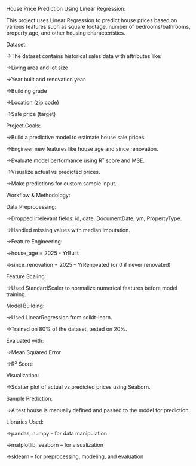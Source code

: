 House Price Prediction Using Linear Regression:

This project uses Linear Regression to predict house prices based on various features such as square footage, number of bedrooms/bathrooms, property age, and other housing characteristics.

Dataset:

->The dataset contains historical sales data with attributes like:

->Living area and lot size

->Year built and renovation year

->Building grade

->Location (zip code)

->Sale price (target)

Project Goals:

->Build a predictive model to estimate house sale prices.

->Engineer new features like house age and since renovation.

->Evaluate model performance using R² score and MSE.

->Visualize actual vs predicted prices.

->Make predictions for custom sample input.

Workflow & Methodology:

Data Preprocessing:

->Dropped irrelevant fields: id, date, DocumentDate, ym, PropertyType.

->Handled missing values with median imputation.

->Feature Engineering:

->house_age = 2025 - YrBuilt

->since_renovation = 2025 - YrRenovated (or 0 if never renovated)

Feature Scaling:

->Used StandardScaler to normalize numerical features before model training.

Model Building:

->Used LinearRegression from scikit-learn.

->Trained on 80% of the dataset, tested on 20%.

Evaluated with:

->Mean Squared Error

->R² Score

Visualization:

->Scatter plot of actual vs predicted prices using Seaborn.

Sample Prediction:

->A test house is manually defined and passed to the model for prediction.

Libraries Used:

->pandas, numpy – for data manipulation

->matplotlib, seaborn – for visualization

->sklearn – for preprocessing, modeling, and evaluation
